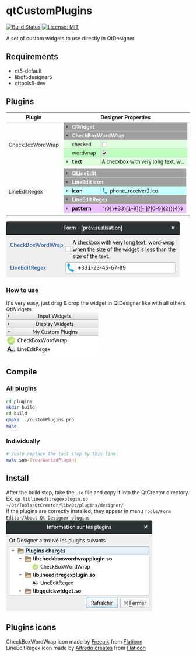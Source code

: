 # qtCustomPlugins
[![Build Status](https://travis-ci.org/thibDev/qtCheckBoxWordWrapPlugin.svg?branch=master)](https://travis-ci.org/thibDev/qtCheckBoxWordWrapPlugin)
[![License: MIT](https://img.shields.io/badge/License-MIT-blue.svg)](https://opensource.org/licenses/MIT)  

A set of custom widgets to use directly in QtDesigner.

## Requirements

* qt5-default
* libqt5designer5
* qttools5-dev

## Plugins

|Plugin|Designer Properties|
|-|-|
|CheckBoxWordWrap|![checkbox properties](screenshots/checkboxwordwrap_properties.png)|
|LineEditRegex|![checkbox properties](screenshots/lineeditregex_properties.png)|

![plugins render](screenshots/plugins_results.png)

### How to use
It's very easy, just drag & drop the widget in QtDesigner like with all others QtWidgets.  
![plugins designer](screenshots/plugins_in_designer.png)

## Compile
### All plugins
```sh
cd plugins
mkdir build
cd build
qmake ../customPlugins.pro
make
```
### Individually
```sh
# Juste replace the last step by this line:
make sub-[YourWantedPlugin]
```

## Install
After the build step, take the `.so` file and copy it into the QtCreator directory.  
Ex. `cp liblineeditregexplugin.so ~/Qt/Tools/QtCreator/lib/Qt/plugins/designer/`  
If the plugins are correctly installed, they appear in menu `Tools/Form Editor/About Qt Designer plugins`  
![active designer](screenshots/active_in_designer.png)

## Plugins icons

CheckBoxWordWrap icon made by [Freepik](
https://www.freepik.com/) from [Flaticon](www.flaticon.com)  
LineEditRegex icon made by [Alfredo creates](https://www.alfredocreates.com/) from [Flaticon](www.flaticon.com)
